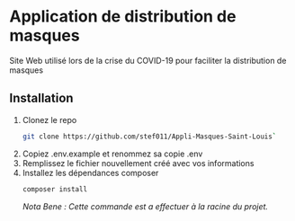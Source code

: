 # Application de distribution de masques

Site Web utilisé lors de la crise du COVID-19 pour faciliter la distribution de masques

## Installation

1. Clonez le repo
    ```bash
    git clone https://github.com/stef011/Appli-Masques-Saint-Louis`
    ```
2. Copiez .env.example et renommez sa copie .env
3. Remplissez le fichier nouvellement créé avec vos informations
4. Installez les dépendances composer
    ```bash
    composer install
    ```
    _*Nota Bene* : Cette commande est a effectuer à la racine du projet._
